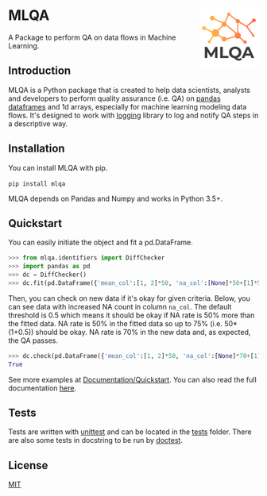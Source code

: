 # MLQA <img src="docs/_static/mlqa.png" align="right" width="120"/>

A Package to perform QA on data flows in Machine Learning.

## Introduction

MLQA is a Python package that is created to help data scientists, analysts and developers to perform quality assurance (i.e. QA) on [pandas dataframes](https://pandas.pydata.org/pandas-docs/stable/reference/api/pandas.DataFrame.html) and 1d arrays, especially for machine learning modeling data flows. It's designed to work with [logging](https://docs.python.org/3/library/logging.html) library to log and notify QA steps in a descriptive way.

## Installation

You can install MLQA with pip.

`pip install mlqa`

MLQA depends on Pandas and Numpy and works in Python 3.5+.

## Quickstart

You can easily initiate the object and fit a pd.DataFrame.
```python
>>> from mlqa.identifiers import DiffChecker
>>> import pandas as pd
>>> dc = DiffChecker()
>>> dc.fit(pd.DataFrame({'mean_col':[1, 2]*50, 'na_col':[None]*50+[1]*50}))
```

Then, you can check on new data if it's okay for given criteria. Below, you can see data with increased NA count in column `na_col`. The default threshold is 0.5 which means it should be okay if NA rate is 50% more than the fitted data. NA rate is 50% in the fitted data so up to 75% (i.e. 50*(1+0.5)) should be okay. NA rate is 70% in the new data and, as expected, the QA passes. 

```python
>>> dc.check(pd.DataFrame({'mean_col':[1, 2]*50, 'na_col':[None]*70+[1]*30}))
True
```

See more examples at [Documentation/Quickstart](http://www.doganaskan.com/mlqa/source/quickstart.html). You can also read the full documentation [here](http://www.doganaskan.com/mlqa/).

## Tests
Tests are written with [unittest](https://docs.python.org/3/library/unittest.html) and can be located in the [tests](tests/) folder. There are also some tests in docstring to be run by [doctest](https://docs.python.org/3/library/doctest.html).

## License
[MIT](LICENSE)
